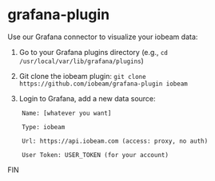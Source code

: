 # grafana-plugin

Use our Grafana connector to visualize your iobeam data:

1. Go to your Grafana plugins directory (e.g., `cd /usr/local/var/lib/grafana/plugins`)

1. Git clone the iobeam plugin: `git clone https://github.com/iobeam/grafana-plugin iobeam`

1. Login to Grafana, add a new data source:
```
    Name: [whatever you want]

    Type: iobeam

    Url: https://api.iobeam.com (access: proxy, no auth)

    User Token: USER_TOKEN (for your account)
```

FIN
